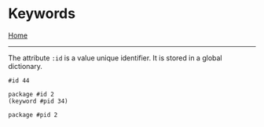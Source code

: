 # Keywords

[Home](../README.md)

---

The attribute `:id` is a value unique identifier. It is stored in a global dictionary.

```
#id 44

package #id 2
(keyword #pid 34)

package #pid 2

```